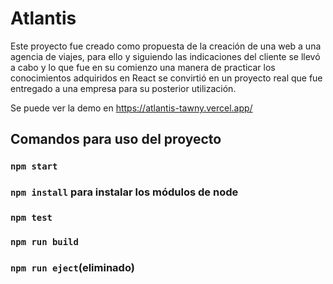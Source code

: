# Atlantis

Este proyecto fue creado como propuesta de la creación de una web a una agencia de viajes, para ello y siguiendo las indicaciones del cliente se llevó a cabo y lo que fue en su comienzo una manera de practicar los conocimientos adquiridos en React se convirtió en un proyecto real que fue entregado a una empresa para su posterior utilización.

Se puede ver la demo en https://atlantis-tawny.vercel.app/

## Comandos para uso del proyecto

### `npm start`

### `npm install` para instalar los módulos de node

### `npm test`

### `npm run build`

### `npm run eject`(eliminado)
